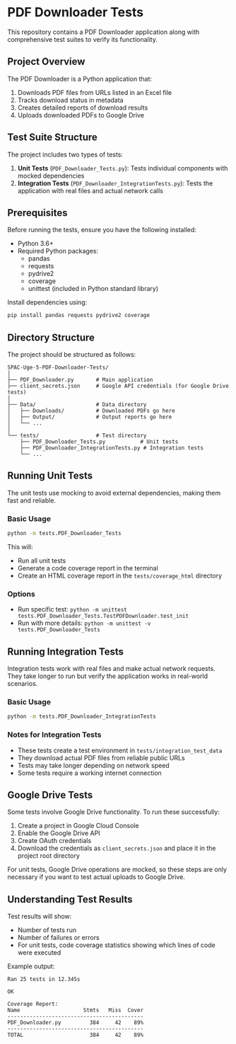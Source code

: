 # PDF Downloader Tests

This repository contains a PDF Downloader application along with comprehensive test suites to verify its functionality.

## Project Overview

The PDF Downloader is a Python application that:

1. Downloads PDF files from URLs listed in an Excel file
2. Tracks download status in metadata 
3. Creates detailed reports of download results
4. Uploads downloaded PDFs to Google Drive

## Test Suite Structure

The project includes two types of tests:

1. **Unit Tests** (`PDF_Downloader_Tests.py`): Tests individual components with mocked dependencies
2. **Integration Tests** (`PDF_Downloader_IntegrationTests.py`): Tests the application with real files and actual network calls

## Prerequisites

Before running the tests, ensure you have the following installed:

- Python 3.6+
- Required Python packages:
  - pandas
  - requests
  - pydrive2
  - coverage
  - unittest (included in Python standard library)

Install dependencies using:

```bash
pip install pandas requests pydrive2 coverage
```

## Directory Structure

The project should be structured as follows:

```
SPAC-Uge-5-PDF-Downloader-Tests/
│
├── PDF_Downloader.py       # Main application
├── client_secrets.json     # Google API credentials (for Google Drive tests)
│
├── Data/                   # Data directory
│   ├── Downloads/          # Downloaded PDFs go here
│   ├── Output/             # Output reports go here
│   └── ...                 
│
└── tests/                  # Test directory
    ├── PDF_Downloader_Tests.py           # Unit tests
    ├── PDF_Downloader_IntegrationTests.py # Integration tests
    └── ...
```

## Running Unit Tests

The unit tests use mocking to avoid external dependencies, making them fast and reliable.

### Basic Usage

```bash
python -m tests.PDF_Downloader_Tests
```

This will:
- Run all unit tests
- Generate a code coverage report in the terminal
- Create an HTML coverage report in the `tests/coverage_html` directory

### Options

- Run specific test: `python -m unittest tests.PDF_Downloader_Tests.TestPDFDownloader.test_init`
- Run with more details: `python -m unittest -v tests.PDF_Downloader_Tests`

## Running Integration Tests

Integration tests work with real files and make actual network requests. They take longer to run but verify the application works in real-world scenarios.

### Basic Usage

```bash
python -m tests.PDF_Downloader_IntegrationTests
```

### Notes for Integration Tests

- These tests create a test environment in `tests/integration_test_data`
- They download actual PDF files from reliable public URLs
- Tests may take longer depending on network speed
- Some tests require a working internet connection

## Google Drive Tests

Some tests involve Google Drive functionality. To run these successfully:

1. Create a project in Google Cloud Console
2. Enable the Google Drive API
3. Create OAuth credentials
4. Download the credentials as `client_secrets.json` and place it in the project root directory

For unit tests, Google Drive operations are mocked, so these steps are only necessary if you want to test actual uploads to Google Drive.

## Understanding Test Results

Test results will show:

- Number of tests run
- Number of failures or errors
- For unit tests, code coverage statistics showing which lines of code were executed

Example output:
```
Ran 25 tests in 12.345s

OK

Coverage Report:
Name                    Stmts   Miss  Cover
-------------------------------------------
PDF_Downloader.py         384     42    89%
-------------------------------------------
TOTAL                     384     42    89%
```